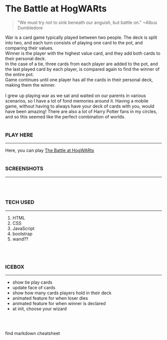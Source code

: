 
# The Battle at HogWARts

> "We must try not to sink beneath our anguish, but battle on." ~Albus Dumbledore

War is a card game typically played between two people. The deck is split into two, and each turn consists of playing one card to the pot, and comparing their values.<br>
Winner is the player with the highest value card, and they add both cards to their personal deck.
<br>
In the case of a tie, three cards from each player are added to the pot, and the last played card by each player, is compared again to find the winner of the entire pot. <br>
Game continues until one player has all the cards in their personal deck, making them the winner.<br>
<br>
I grew up playing war as we sat and waited on our parents in various scenarios, so I have a lot of fond memories around it. Having a mobile game, without having to always have your deck of cards with you, would have been amazing! There are also a lot of Harry Potter fans in my circles, and so this seemed like the perfect combination of worlds. 
<br>
<br>

### PLAY HERE  
___________________
Here, you can play [The Battle at HogWARts](https://bizarre-discovery.surge.sh/)
<br>
<br>

### SCREENSHOTS
___________



<br>
<br>

### TECH USED
________________

1. HTML
2. CSS
3. JavaScript
4. bootstrap
5. wand?? 
<br>
<br>

### ICEBOX
___________________

- show tie play cards
- update face of cards
- show how many cards players hold in their deck
- animated feature for when loser dies
- animated feature for when winner is declared
- at init, choose your wizard
<br>
<br>

find markdown cheatsheet
